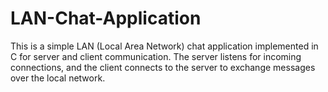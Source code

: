 # LAN-Chat-Application
This is a simple LAN (Local Area Network) chat application implemented in C for server and client communication. The server listens for incoming connections, and the client connects to the server to exchange messages over the local network.
